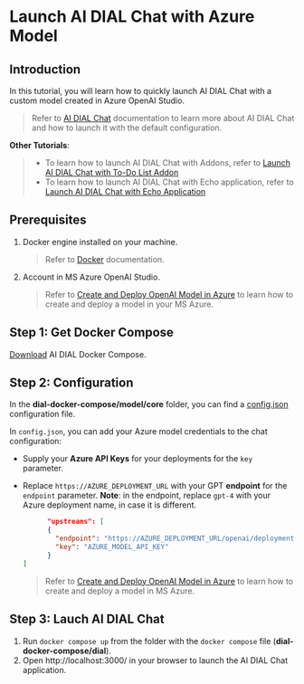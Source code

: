 # Launch AI DIAL Chat with Azure Model

## Introduction

In this tutorial, you will learn how to quickly launch AI DIAL Chat with a custom model created in Azure OpenAI Studio.

> Refer to [AI DIAL Chat](https://github.com/epam/ai-dial-chat) documentation to learn more about AI DIAL Chat and how to launch it with the default configuration.

**Other Tutorials**:

> * To learn how to launch AI DIAL Chat with Addons, refer to [Launch AI DIAL Chat with To-Do List Addon](./quick-start-with-addon.md)
> * To learn how to launch AI DIAL Chat with Echo application, refer to [Launch AI DIAL Chat with Echo Application](./quick-start-with-application.md)

## Prerequisites

1. Docker engine installed on your machine.
    > Refer to [Docker](https://docs.docker.com/desktop/) documentation.

2. Account in MS Azure OpenAI Studio.
    > Refer to [Create and Deploy OpenAI Model in Azure](./Deployment/Azure%20Model%20Deployment.md) to learn how to create and deploy a model in your MS Azure.

## Step 1: Get Docker Compose

[Download](https://github.com/epam/ai-dial/tree/main/docs/dial-docker-compose/model/) AI DIAL Docker Compose.

## Step 2: Configuration

In the **dial-docker-compose/model/core** folder, you can find a [config.json](https://github.com/epam/ai-dial/tree/main/docs/dial-docker-compose/model/core/config.json) configuration file. 

In `config.json`, you can add your Azure model credentials to the chat configuration:

* Supply your **Azure API Keys** for your deployments for the `key` parameter.
* Replace `https://AZURE_DEPLOYMENT_URL` with your GPT **endpoint** for the `endpoint` parameter. **Note**: in the endpoint, replace `gpt-4` with your Azure deployment name, in case it is different.

  ```json
        "upstreams": [
        {
          "endpoint": "https://AZURE_DEPLOYMENT_URL/openai/deployments/gpt-4/chat/completions",
          "key": "AZURE_MODEL_API_KEY"
        }
  ]
  ```

    > Refer to [Create and Deploy OpenAI Model in Azure](./Deployment/Azure%20Model%20Deployment.md) to learn how to create and deploy a model in MS Azure.

## Step 3: Lauch AI DIAL Chat

1. Run `docker compose up` from the folder with the `docker compose` file (**dial-docker-compose/dial**).
2. Open http://localhost:3000/ in your browser to launch the AI DIAL Chat application.
